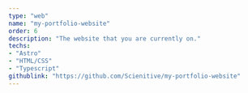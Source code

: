 ```yaml
---
type: "web"
name: "my-portfolio-website"
order: 6
description: "The website that you are currently on."
techs:
- "Astro"
- "HTML/CSS"
- "Typescript"
githublink: "https://github.com/Scienitive/my-portfolio-website"
---
```

